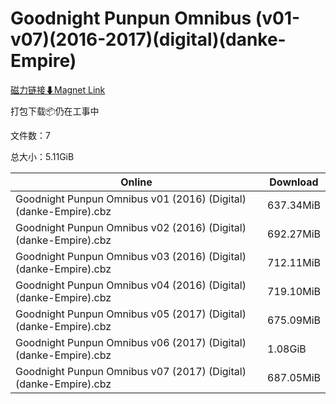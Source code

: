 # Goodnight Punpun Omnibus (v01-v07)(2016-2017)(digital)(danke-Empire)

[磁力链接⬇Magnet Link](magnet:?xt=urn:btih:aa12a6755cf52923501e2f7a878625167791b783&dn=Goodnight%20Punpun%20Omnibus%20%28v01-v07%29%282016-2017%29%28digital%29%28danke-Empire%29)

打包下载📦仍在工事中

文件数：7

总大小：5.11GiB

Online | Download
--- | ---
Goodnight Punpun Omnibus v01 (2016) (Digital) (danke-Empire).cbz | 637.34MiB
Goodnight Punpun Omnibus v02 (2016) (Digital) (danke-Empire).cbz | 692.27MiB
Goodnight Punpun Omnibus v03 (2016) (Digital) (danke-Empire).cbz | 712.11MiB
Goodnight Punpun Omnibus v04 (2016) (Digital) (danke-Empire).cbz | 719.10MiB
Goodnight Punpun Omnibus v05 (2017) (Digital) (danke-Empire).cbz | 675.09MiB
Goodnight Punpun Omnibus v06 (2017) (Digital) (danke-Empire).cbz | 1.08GiB
Goodnight Punpun Omnibus v07 (2017) (Digital) (danke-Empire).cbz | 687.05MiB
